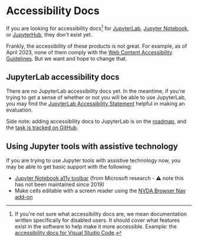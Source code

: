 # Accessibility Docs

If you are looking for accessibility docs[^1] for
[JupyterLab](https://jupyterlab.readthedocs.io/en/stable/), [Jupyter
Notebook](https://jupyter-notebook.readthedocs.io/en/stable/), or
[JupyterHub](https://jupyterhub.readthedocs.io/en/stable/), they don't exist
yet.

Frankly, the accessibility of these products is not great. For example, as of
April 2023, none of them comply with the [Web Content Accessibility
Guidelines](https://en.wikipedia.org/wiki/Web_Content_Accessibility_Guidelines).
But we want and hope to change that.

## JupyterLab accessibility docs

There are no JupyterLab accessibility docs yet. In the meantime, if you're
trying to get a sense of whether or not you will be able to use JupyterLab, you
may find the
[JupyterLab Accessibility Statement](./resources/JupyterLab-a11y-statement.md) helpful in making an evaluation.

Side note: adding accessibility docs to JupyterLab is on the
[roadmap](https://jupyter-accessibility.readthedocs.io/en/latest/funding/czi-grant-roadmap.html),
and the [task is tracked on
GitHub](https://github.com/Quansight-Labs/jupyter-a11y-mgmt/issues/173).

## Using Jupyter tools with assistive technology

If you are trying to use Jupyter tools with assistive technology now, you may be
able to get basic support with the following:

- [Jupyter Notebook a11y
  toolbar](https://github.com/uclixnjupyternbaccessibility/jupyter_contrib_nbextensions/tree/master/src/jupyter_contrib_nbextensions/nbextensions/accessibility_toolbar)
  (from Microsoft research - ⚠️ note this has not been maintained since 2019)
- Make cells editable with a screen reader using the [NVDA Browser Nav
  add-on](https://addons.nvda-project.org/addons/browsernav.en.html#:~:text=BrowserNav%20addon%20for%20NVDA,comments%20or%20malformed%20HTML%20tables.”)

[^1]:
    If you're not sure what accessibility docs are, we mean documentation
    written specifically for disabled users. It should cover what features exist
    in the software to help make it more accessible. Example: the [accessibility
    docs for Visual Studio
    Code](https://code.visualstudio.com/docs/editor/accessibility).

